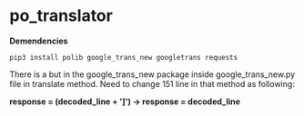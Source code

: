 # po_translator

**Demendencies**
```
pip3 install polib google_trans_new googletrans requests
```

There is a but in the google_trans_new package 
inside google_trans_new.py file in translate method.
Need to change 151 line in that method as following:
 
**response = (decoded_line + ']') -> response = decoded_line**


